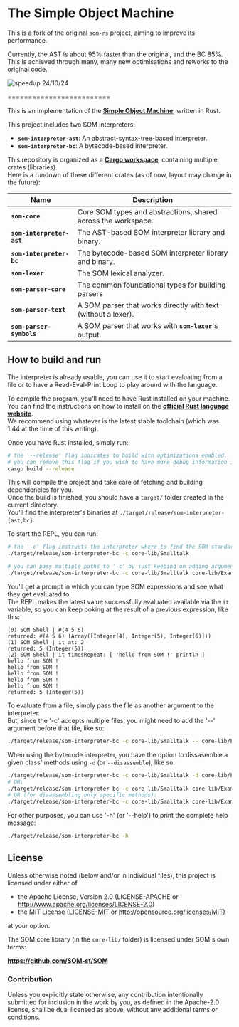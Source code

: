 The Simple Object Machine
=========================

This is a fork of the original `som-rs` project, aiming to improve its performance.

Currently, the AST is about 95% faster than the original, and the BC 85%. 
This is achieved through many, many new optimisations and reworks to the original code.

![speedup 24/10/24](https://rebench.stefan-marr.de/static/reports/som-rs-369a98-0da992/overview-micro.svg)


=========================

This is an implementation of the [**Simple Object Machine**], written in Rust.

[**Simple Object Machine**]: https://som-st.github.io

This project includes two SOM interpreters:

- **`som-interpreter-ast`**: An abstract-syntax-tree-based interpreter.
- **`som-interpreter-bc`**: A bytecode-based interpreter.

This repository is organized as a [**Cargo workspace**], containing multiple crates (libraries).  
Here is a rundown of these different crates (as of now, layout may change in the future):

| Name                      | Description                                                   |
| ------------------------- | ------------------------------------------------------------- |
| **`som-core`**            | Core SOM types and abstractions, shared across the workspace. |
| **`som-interpreter-ast`** | The AST-based SOM interpreter library and binary.             |
| **`som-interpreter-bc`**  | The bytecode-based SOM interpreter library and binary.        |
| **`som-lexer`**           | The SOM lexical analyzer.                                     |
| **`som-parser-core`**     | The common foundational types for building parsers            |
| **`som-parser-text`**     | A SOM parser that works directly with text (without a lexer). |
| **`som-parser-symbols`**  | A SOM parser that works with **`som-lexer`**'s output.        |

[**Cargo workspace**]: https://doc.rust-lang.org/cargo/reference/workspaces.html

How to build and run
--------------------

The interpreter is already usable, you can use it to start evaluating from a file or to have a Read-Eval-Print Loop to play around with the language.

To compile the program, you'll need to have Rust installed on your machine.  
You can find the instructions on how to install on the [**official Rust language website**].  
We recommend using whatever is the latest stable toolchain (which was 1.44 at the time of this writing).  

[**official Rust language website**]: https://www.rust-lang.org/tools/install

Once you have Rust installed, simply run:

```bash
# the '--release' flag indicates to build with optimizations enabled.
# you can remove this flag if you wish to have more debug information in the emitted binary.
cargo build --release
```

This will compile the project and take care of fetching and building dependencies for you.  
Once the build is finished, you should have a `target/` folder created in the current directory.  
You'll find the interpreter's binaries at `./target/release/som-interpreter-{ast,bc}`.

To start the REPL, you can run:

```bash
# the '-c' flag instructs the interpreter where to find the SOM standard library.
./target/release/som-interpreter-bc -c core-lib/Smalltalk

# you can pass multiple paths to '-c' by just keeping on adding arguments.
./target/release/som-interpreter-bc -c core-lib/Smalltalk core-lib/Examples
```

You'll get a prompt in which you can type SOM expressions and see what they get evaluated to.  
The REPL makes the latest value successfully evaluated available via the `it` variable, so you can keep poking at the result of a previous expression, like this:

```plain
(0) SOM Shell | #(4 5 6)
returned: #(4 5 6) (Array([Integer(4), Integer(5), Integer(6)]))
(1) SOM Shell | it at: 2
returned: 5 (Integer(5))
(2) SOM Shell | it timesRepeat: [ 'hello from SOM !' println ]
hello from SOM !
hello from SOM !
hello from SOM !
hello from SOM !
hello from SOM !
returned: 5 (Integer(5))
```

To evaluate from a file, simply pass the file as another argument to the interpreter.  
But, since the '-c' accepts multiple files, you might need to add the '--' argument before that file, like so:

```bash
./target/release/som-interpreter-bc -c core-lib/Smalltalk -- core-lib/Examples/Hello.som
```

When using the bytecode interpreter, you have the option to dissasemble a given class' methods using `-d` (or `--disassemble`), like so:

```bash
./target/release/som-interpreter-bc -c core-lib/Smalltalk -d core-lib/Examples/Hello.som
# OR:
./target/release/som-interpreter-bc -c core-lib/Smalltalk core-lib/Examples -d Hello
# OR (for disassembling only specific methods):
./target/release/som-interpreter-bc -c core-lib/Smalltalk core-lib/Examples -d Hello first:method: second:method:
```

For other purposes, you can use '-h' (or '--help') to print the complete help message:

```bash
./target/release/som-interpreter-bc -h
```

License
-------

Unless otherwise noted (below and/or in individual files), this project is licensed under either of

- the Apache License, Version 2.0 (LICENSE-APACHE or <http://www.apache.org/licenses/LICENSE-2.0>)
- the MIT License (LICENSE-MIT or <http://opensource.org/licenses/MIT>)

at your option.

The SOM core library (in the `core-lib/` folder) is licensed under SOM's own terms:

**<https://github.com/SOM-st/SOM>**

### Contribution

Unless you explicitly state otherwise, any contribution intentionally submitted for inclusion in the work by you, as defined in the Apache-2.0 license, shall be dual licensed as above, without any additional terms or conditions.
